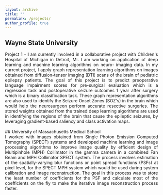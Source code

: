 ```yaml
---
layout: archive
title: ""
permalink: /projects/
author_profile: true
---
```


## Wayne State University

<div align="justify">Project 1 - I am currently involved in a collaborative project with Children's Hospital of Michigan in Detroit, MI. 
I am working on application of deep learning and machine learning algorithms on neuro- imaging data. 
In my current project, I apply graph representation learning algorithms on images obtained from 
diffusion-tensor imaging (DTI) scans of the brain of pediatric epilepsy patients. The goal of this project
is to predict preoperative language impairment scores for pre-surgical evaluation which is a regression task
and postoperative seizure outcomes 1 year after surgery which is a binary classification task. 
These graph representation algorithms are also used to identify the Seizure Onset Zones (SOZ's) in the brain
which would help the neurosurgeon perform accurate resective surgeries. The stored weights obtained from the
trained deep learning algorithms are used in identifying the regions of the brain that cause the epileptic seizures,
by leveraging gradient-based saliency and class activation maps.</div>
<br>
## University of Massachusetts Medical School

<div align="justify">I worked with images obtained from Single Photon Emission Computed Tomography (SPECT) systems and developed machine learning
and image processing algorithms to improve image quality by efficient design of Multipinhole (MPH) Collimator in the gamma 
camera in a combined Fan Beam and MPH Collimator SPECT system. The process involves estimation of the spatially-varying blur 
functions or point spread functions (PSFs) at pixel level, for the SPECT MPH system which would be used during system calibration
and image reconstruction. The goal in this process was to store the least number of coefficients for the PSF and calculate most 
of the coefficients on the fly to make the iterative image reconstruction process faster.</div>
